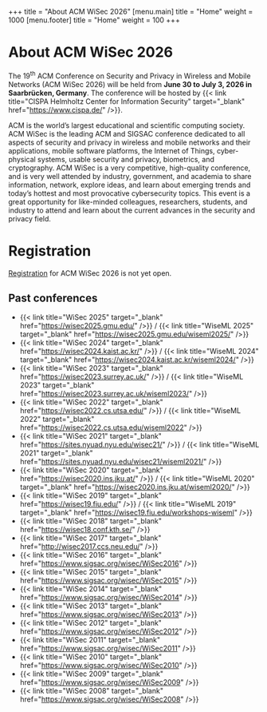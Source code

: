 +++
title = "About ACM WiSec 2026"
[menu.main]
    title = "Home"
    weight = 1000
[menu.footer]
    title = "Home"
    weight = 100
+++

# About ACM WiSec 2026

The 19<sup>th</sup> ACM Conference on Security and Privacy in Wireless and Mobile Networks (ACM WiSec 2026) will be held from **June 30 to July 3, 2026 in Saarbrücken, Germany**. 
The conference will be hosted by {{< link title="CISPA Helmholtz Center for Information Security" target="_blank" href="https://www.cispa.de/" />}}.

ACM is the world’s largest educational and scientific computing society. ACM WiSec is the leading ACM and SIGSAC conference dedicated to all aspects of security and privacy in wireless and mobile networks and their applications, mobile software platforms, the Internet of Things, cyber-physical systems, usable security and privacy, biometrics, and cryptography. ACM WiSec is a very competitive, high-quality conference, and is very well attended by industry, government, and academia to share information, network, explore ideas, and learn about emerging trends and today’s hottest and most provocative cybersecurity topics. This event is a great opportunity for like-minded colleagues, researchers, students, and industry to attend and learn about the current advances in the security and privacy field.

# Registration

[Registration](/attending-registration/) for ACM WiSec 2026 is not yet open. 

## Past conferences
- {{< link title="WiSec 2025" target="_blank" href="https://wisec2025.gmu.edu/" />}} / {{< link title="WiseML 2025" target="_blank" href="https://wisec2025.gmu.edu/wiseml2025/" />}}
- {{< link title="WiSec 2024" target="_blank" href="https://wisec2024.kaist.ac.kr/" />}} / {{< link title="WiseML 2024" target="_blank" href="https://wisec2024.kaist.ac.kr/wiseml2024/" />}}
- {{< link title="WiSec 2023" target="_blank" href="https://wisec2023.surrey.ac.uk/" />}} / {{< link title="WiseML 2023" target="_blank" href="https://wisec2023.surrey.ac.uk/wiseml2023/" />}}
- {{< link title="WiSec 2022" target="_blank" href="https://wisec2022.cs.utsa.edu/" />}} / {{< link title="WiseML 2022" target="_blank" href="https://wisec2022.cs.utsa.edu/wiseml2022" />}}
- {{< link title="WiSec 2021" target="_blank" href="https://sites.nyuad.nyu.edu/wisec21/" />}} / {{< link title="WiseML 2021" target="_blank" href="https://sites.nyuad.nyu.edu/wisec21/wiseml2021/" />}}
- {{< link title="WiSec 2020" target="_blank" href="https://wisec2020.ins.jku.at/" />}} / {{< link title="WiseML 2020" target="_blank" href="https://wisec2020.ins.jku.at/wiseml2020/" />}}
- {{< link title="WiSec 2019" target="_blank" href="https://wisec19.fiu.edu/" />}} / {{< link title="WiseML 2019" target="_blank" href="https://wisec19.fiu.edu/workshops-wiseml" />}}
- {{< link title="WiSec 2018" target="_blank" href="https://wisec18.conf.kth.se/" />}}
- {{< link title="WiSec 2017" target="_blank" href="http://wisec2017.ccs.neu.edu/" />}}
- {{< link title="WiSec 2016" target="_blank" href="https://www.sigsac.org/wisec/WiSec2016" />}}
- {{< link title="WiSec 2015" target="_blank" href="https://www.sigsac.org/wisec/WiSec2015" />}}
- {{< link title="WiSec 2014" target="_blank" href="https://www.sigsac.org/wisec/WiSec2014" />}}
- {{< link title="WiSec 2013" target="_blank" href="https://www.sigsac.org/wisec/WiSec2013" />}}
- {{< link title="WiSec 2012" target="_blank" href="https://www.sigsac.org/wisec/WiSec2012" />}}
- {{< link title="WiSec 2011" target="_blank" href="https://www.sigsac.org/wisec/WiSec2011" />}}
- {{< link title="WiSec 2010" target="_blank" href="https://www.sigsac.org/wisec/WiSec2010" />}}
- {{< link title="WiSec 2009" target="_blank" href="https://www.sigsac.org/wisec/WiSec2009" />}}
- {{< link title="WiSec 2008" target="_blank" href="https://www.sigsac.org/wisec/WiSec2008" />}}
